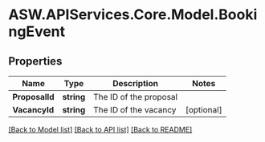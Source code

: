 
# ASW.APIServices.Core.Model.BookingEvent

## Properties

Name | Type | Description | Notes
------------ | ------------- | ------------- | -------------
**ProposalId** | **string** | The ID of the proposal | 
**VacancyId** | **string** | The ID of the vacancy | [optional] 

[[Back to Model list]](../README.md#documentation-for-models)
[[Back to API list]](../README.md#documentation-for-api-endpoints)
[[Back to README]](../README.md)

